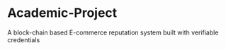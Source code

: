 # Academic-Project
A block-chain based E-commerce reputation system built with verifiable credentials
